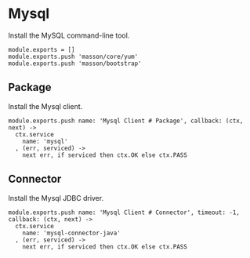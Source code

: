 
# Mysql

Install the MySQL command-line tool.

    module.exports = []
    module.exports.push 'masson/core/yum'
    module.exports.push 'masson/bootstrap'

## Package

Install the Mysql client.

    module.exports.push name: 'Mysql Client # Package', callback: (ctx, next) ->
      ctx.service
        name: 'mysql'
      , (err, serviced) ->
        next err, if serviced then ctx.OK else ctx.PASS

## Connector

Install the Mysql JDBC driver.

    module.exports.push name: 'Mysql Client # Connector', timeout: -1, callback: (ctx, next) ->
      ctx.service
        name: 'mysql-connector-java'
      , (err, serviced) ->
        next err, if serviced then ctx.OK else ctx.PASS




